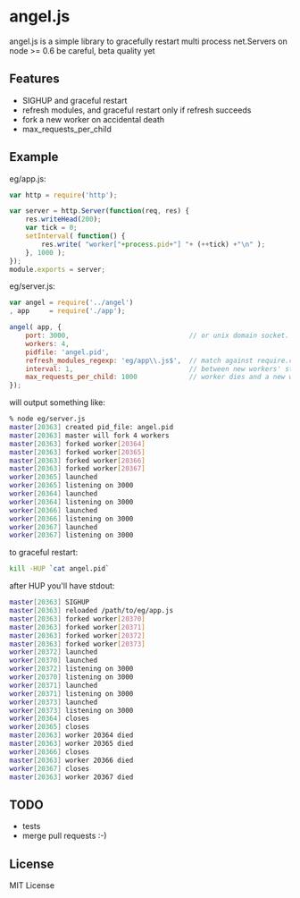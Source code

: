 # angel.js

angel.js is a simple library to gracefully restart multi process net.Servers on node >= 0.6
be careful, beta quality yet


## Features

 * SIGHUP and graceful restart
 * refresh modules, and graceful restart only if refresh succeeds
 * fork a new worker on accidental death
 * max_requests_per_child


## Example

eg/app.js:

```javascript
var http = require('http');

var server = http.Server(function(req, res) {
    res.writeHead(200);
    var tick = 0;
    setInterval( function() {
        res.write( "worker["+process.pid+"] "+ (++tick) +"\n" );
    }, 1000 );
});
module.exports = server;
```

eg/server.js:

```javascript
var angel = require('../angel')
, app     = require('./app');

angel( app, {
    port: 3000,                              // or unix domain socket. path: "/tmp/socket"
    workers: 4,
    pidfile: 'angel.pid',
    refresh_modules_regexp: 'eg/app\\.js$',  // match against require.cache keys
    interval: 1,                             // between new workers' start and old workers' close, in seconds
    max_requests_per_child: 1000             // worker dies and a new worker spawns after processing x number of requests
});
```

will output something like:

```bash
% node eg/server.js
master[20363] created pid_file: angel.pid
master[20363] master will fork 4 workers
master[20363] forked worker[20364]
master[20363] forked worker[20365]
master[20363] forked worker[20366]
master[20363] forked worker[20367]
worker[20365] launched
worker[20365] listening on 3000
worker[20364] launched
worker[20364] listening on 3000
worker[20366] launched
worker[20366] listening on 3000
worker[20367] launched
worker[20367] listening on 3000
```

to graceful restart:

```bash
kill -HUP `cat angel.pid`
```

after HUP you'll have stdout:

```bash
master[20363] SIGHUP
master[20363] reloaded /path/to/eg/app.js
master[20363] forked worker[20370]
master[20363] forked worker[20371]
master[20363] forked worker[20372]
master[20363] forked worker[20373]
worker[20372] launched
worker[20370] launched
worker[20372] listening on 3000
worker[20370] listening on 3000
worker[20371] launched
worker[20371] listening on 3000
worker[20373] launched
worker[20373] listening on 3000
worker[20364] closes
worker[20365] closes
master[20363] worker 20364 died
master[20363] worker 20365 died
worker[20366] closes
master[20363] worker 20366 died
worker[20367] closes
master[20363] worker 20367 died
```

## TODO

 * tests
 * merge pull requests :-)


## License

MIT License
